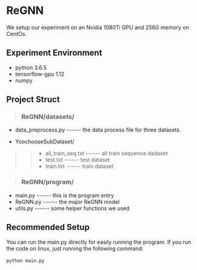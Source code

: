 
# ReGNN
We setup our experiment on an Nvidia 1080Ti GPU and 256G memory on CentOs. 

Experiment Environment
-------
* python 3.6.5
* tensorflow-gpu 1.12
* numpy

Project Struct
------
> ### ReGNN/datasets/
* data_preprocess.py  ------ the data process file for three datasets.

* YoochooseSubDataset/
>> * all_train_seq.txt  ------ all train sequence dadaset
>> * test.txt  ------ test dataset
>> * train.txt  ------ train dataset

> ### ReGNN/program/
* main.py                   ------ this is the program entry
* ReGNN.py             ------ the major ReGNN model
* utils.py                  ------ some helper functions we used

Recommended Setup
------
You can run the main.py directly for easily running the program. 
If you run the code on linux, just running the following command:<br>
<br>
      `python main.py`
